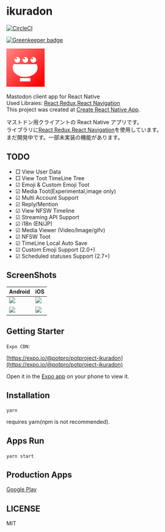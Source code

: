 # ikuradon

[![CircleCI](https://circleci.com/gh/potproject/ikuradon/tree/master.svg?style=svg)](https://circleci.com/gh/potproject/ikuradon/tree/master)

[![Greenkeeper badge](https://badges.greenkeeper.io/potproject/ikuradon.svg)](https://greenkeeper.io/)

<img width="100" heigth="100" src="https://github.com/potproject/ikuradon/blob/master/assets/image/icon250.png?raw=true">

Mastodon client app for React Native  
Used Libraies: [React Redux](https://github.com/reactjs/react-redux),[React Navigation](https://github.com/react-community/react-navigation)  
This project was created at [Create React Native App](https://github.com/react-community/create-react-native-app).

マストドン用クライアントの React Native アプリです。  
ライブラリに[React Redux](https://github.com/reactjs/react-redux),[React Navigation](https://github.com/react-community/react-navigation)を使用しています。  
まだ開発中です。一部未実装の機能があります。

## TODO

- □ View User Data
- □ View Toot TimeLine Tree
- ☑ Emoji & Custom Emoji Toot
- ☑ Media Toot(Experimental,image only)
- ☑ Multi Account Support
- ☑ Reply/Mention
- ☑ View NFSW Timeline
- ☑ Streaming API Support
- ☑ i18n (EN/JP)
- ☑ Media Viewer (Video/Image/gifv)
- ☑ NFSW Toot
- ☑ TimeLine Local Auto Save
- ☑ Custom Emoji Support (2.0+)
- ☑ Scheduled statuses Support (2.7+)

## ScreenShots

| Android                                                                                           | iOS                                                                                           |
| ------------------------------------------------------------------------------------------------- | --------------------------------------------------------------------------------------------- |
| ![](https://github.com/potproject/ikuradon/blob/master/screenshots/android_preview.png?raw=true)  | ![](https://github.com/potproject/ikuradon/blob/master/screenshots/ios_preview.png?raw=true)  |
| ![](https://github.com/potproject/ikuradon/blob/master/screenshots/android_preview2.png?raw=true) | ![](https://github.com/potproject/ikuradon/blob/master/screenshots/ios_preview2.png?raw=true) |

## Getting Starter

`Expo CDN`:

[https://expo.io/@potpro/potproject-ikuradon](https://expo.io/@potpro/potproject-ikuradon)

Open it in the [Expo app](https://expo.io) on your phone to view it.

## Installation

```
yarn
```

requires yarn(npm is not recommended).

## Apps Run

`yarn start`

## Production Apps

[Google Play](https://play.google.com/store/apps/details?id=net.potproject.ikuradon)

## LICENSE

MIT
